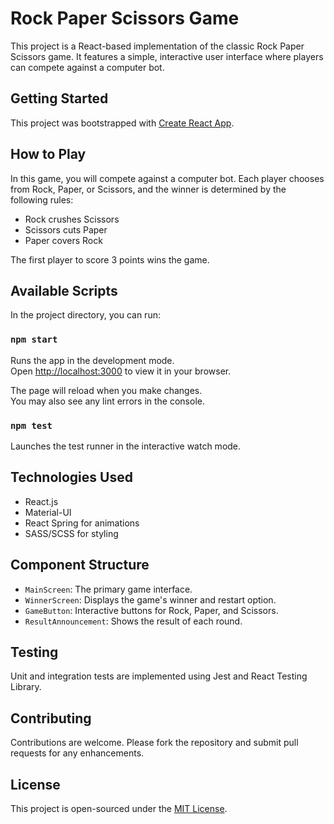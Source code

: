# Rock Paper Scissors Game

This project is a React-based implementation of the classic Rock Paper Scissors game. It features a simple, interactive user interface where players can compete against a computer bot.

## Getting Started

This project was bootstrapped with [Create React App](https://github.com/facebook/create-react-app).

## How to Play

In this game, you will compete against a computer bot. Each player chooses from Rock, Paper, or Scissors, and the winner is determined by the following rules:
- Rock crushes Scissors
- Scissors cuts Paper
- Paper covers Rock

The first player to score 3 points wins the game.

## Available Scripts

In the project directory, you can run:

### `npm start`

Runs the app in the development mode.\
Open [http://localhost:3000](http://localhost:3000) to view it in your browser.

The page will reload when you make changes.\
You may also see any lint errors in the console.

### `npm test`

Launches the test runner in the interactive watch mode.

## Technologies Used

- React.js
- Material-UI
- React Spring for animations
- SASS/SCSS for styling

## Component Structure

- `MainScreen`: The primary game interface.
- `WinnerScreen`: Displays the game's winner and restart option.
- `GameButton`: Interactive buttons for Rock, Paper, and Scissors.
- `ResultAnnouncement`: Shows the result of each round.

## Testing

Unit and integration tests are implemented using Jest and React Testing Library.

## Contributing

Contributions are welcome. Please fork the repository and submit pull requests for any enhancements.

## License

This project is open-sourced under the [MIT License](LICENSE).
